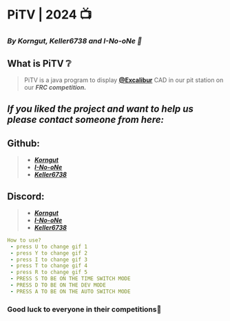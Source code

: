 # PiTV | 2024 📺
### *By Korngut, Keller6738 and I-No-oNe 🚀*

## What is PiTV ❔
> PiTV is a java program to display [**@Excalibur**](https://github.com/ExcaliburFRC) CAD in our pit station on our ***FRC competition.***
## *If you liked the project and want to help us please contact someone from here:*
## Github:
>  - [***Korngut***](https://github.com/Korngut)
>  - [***I-No-oNe***](https://github.com/I-No-oNe)
>  - [***Keller6738***](https://github.com/Keller6738)
## Discord:
> - [***Korngut***](https://discord.com/users/1118946299560067142)
> - [***I-No-oNe***](https://discord.com/users/1051897115447660697)
> - [***Keller6738***](https://discord.com/users/1120983179281567774)
```yml
How to use?
 - press U to change gif 1
 - press Y to change gif 2
 - press I to change gif 3 
 - press T to change gif 4
 - press R to change gif 5
 - PRESS S TO BE ON THE TIME SWITCH MODE
 - PRESS D TO BE ON THE DEV MODE
 - PRESS A TO BE ON THE AUTO SWITCH MODE
 ```
### Good luck to everyone in their competitions🤖